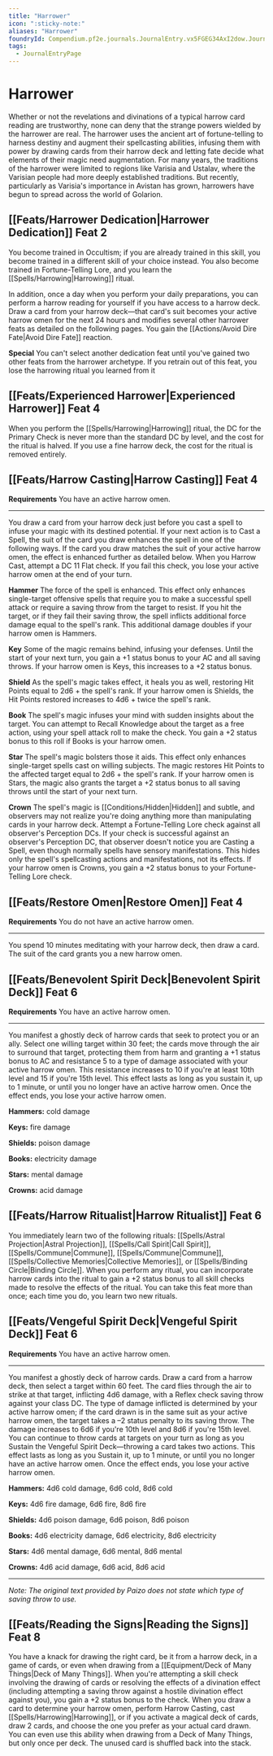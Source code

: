 ```yaml
---
title: "Harrower"
icon: ":sticky-note:"
aliases: "Harrower"
foundryId: Compendium.pf2e.journals.JournalEntry.vx5FGEG34AxI2dow.JournalEntryPage.OtBPlgtudM4PlTWD
tags:
  - JournalEntryPage
---
```


# Harrower
Whether or not the revelations and divinations of a typical harrow card reading are trustworthy, none can deny that the strange powers wielded by the harrower are real. The harrower uses the ancient art of fortune-telling to harness destiny and augment their spellcasting abilities, infusing them with power by drawing cards from their harrow deck and letting fate decide what elements of their magic need augmentation. For many years, the traditions of the harrower were limited to regions like Varisia and Ustalav, where the Varisian people had more deeply established traditions. But recently, particularly as Varisia's importance in Avistan has grown, harrowers have begun to spread across the world of Golarion.

## [[Feats/Harrower Dedication|Harrower Dedication]] Feat 2

You become trained in Occultism; if you are already trained in this skill, you become trained in a different skill of your choice instead. You also become trained in Fortune-Telling Lore, and you learn the [[Spells/Harrowing|Harrowing]] ritual.

In addition, once a day when you perform your daily preparations, you can perform a harrow reading for yourself if you have access to a harrow deck. Draw a card from your harrow deck—that card's suit becomes your active harrow omen for the next 24 hours and modifies several other harrower feats as detailed on the following pages. You gain the [[Actions/Avoid Dire Fate|Avoid Dire Fate]] reaction.

**Special** You can't select another dedication feat until you've gained two other feats from the harrower archetype. If you retrain out of this feat, you lose the harrowing ritual you learned from it

## [[Feats/Experienced Harrower|Experienced Harrower]] Feat 4

When you perform the [[Spells/Harrowing|Harrowing]] ritual, the DC for the Primary Check is never more than the standard DC by level, and the cost for the ritual is halved. If you use a fine harrow deck, the cost for the ritual is removed entirely.

## [[Feats/Harrow Casting|Harrow Casting]] Feat 4

**Requirements** You have an active harrow omen.

* * *

You draw a card from your harrow deck just before you cast a spell to infuse your magic with its destined potential. If your next action is to Cast a Spell, the suit of the card you draw enhances the spell in one of the following ways. If the card you draw matches the suit of your active harrow omen, the effect is enhanced further as detailed below. When you Harrow Cast, attempt a DC 11 Flat check. If you fail this check, you lose your active harrow omen at the end of your turn.

**Hammer** The force of the spell is enhanced. This effect only enhances single-target offensive spells that require you to make a successful spell attack or require a saving throw from the target to resist. If you hit the target, or if they fail their saving throw, the spell inflicts additional force damage equal to the spell's rank. This additional damage doubles if your harrow omen is Hammers.

**Key** Some of the magic remains behind, infusing your defenses. Until the start of your next turn, you gain a +1 status bonus to your AC and all saving throws. If your harrow omen is Keys, this increases to a +2 status bonus.

**Shield** As the spell's magic takes effect, it heals you as well, restoring Hit Points equal to 2d6 + the spell's rank. If your harrow omen is Shields, the Hit Points restored increases to 4d6 + twice the spell's rank.

**Book** The spell's magic infuses your mind with sudden insights about the target. You can attempt to Recall Knowledge about the target as a free action, using your spell attack roll to make the check. You gain a +2 status bonus to this roll if Books is your harrow omen.

**Star** The spell's magic bolsters those it aids. This effect only enhances single-target spells cast on willing subjects. The magic restores Hit Points to the affected target equal to 2d6 + the spell's rank. If your harrow omen is Stars, the magic also grants the target a +2 status bonus to all saving throws until the start of your next turn.

**Crown** The spell's magic is [[Conditions/Hidden|Hidden]] and subtle, and observers may not realize you're doing anything more than manipulating cards in your harrow deck. Attempt a Fortune-Telling Lore check against all observer's Perception DCs. If your check is successful against an observer's Perception DC, that observer doesn't notice you are Casting a Spell, even though normally spells have sensory manifestations. This hides only the spell's spellcasting actions and manifestations, not its effects. If your harrow omen is Crowns, you gain a +2 status bonus to your Fortune-Telling Lore check.

## [[Feats/Restore Omen|Restore Omen]] Feat 4

**Requirements** You do not have an active harrow omen.

* * *

You spend 10 minutes meditating with your harrow deck, then draw a card. The suit of the card grants you a new harrow omen.

## [[Feats/Benevolent Spirit Deck|Benevolent Spirit Deck]] Feat 6

**Requirements** You have an active harrow omen.

* * *

You manifest a ghostly deck of harrow cards that seek to protect you or an ally. Select one willing target within 30 feet; the cards move through the air to surround that target, protecting them from harm and granting a +1 status bonus to AC and resistance 5 to a type of damage associated with your active harrow omen. This resistance increases to 10 if you're at least 10th level and 15 if you're 15th level. This effect lasts as long as you sustain it, up to 1 minute, or until you no longer have an active harrow omen. Once the effect ends, you lose your active harrow omen.

**Hammers:** cold damage

**Keys:** fire damage

**Shields:** poison damage

**Books:** electricity damage

**Stars:** mental damage

**Crowns:** acid damage

## [[Feats/Harrow Ritualist|Harrow Ritualist]] Feat 6

You immediately learn two of the following rituals: [[Spells/Astral Projection|Astral Projection]], [[Spells/Call Spirit|Call Spirit]], [[Spells/Commune|Commune]], [[Spells/Commune|Commune]], [[Spells/Collective Memories|Collective Memories]], or [[Spells/Binding Circle|Binding Circle]]. When you perform any ritual, you can incorporate harrow cards into the ritual to gain a +2 status bonus to all skill checks made to resolve the effects of the ritual. You can take this feat more than once; each time you do, you learn two new rituals.

## [[Feats/Vengeful Spirit Deck|Vengeful Spirit Deck]] Feat 6

**Requirements** You have an active harrow omen.

* * *

You manifest a ghostly deck of harrow cards. Draw a card from a harrow deck, then select a target within 60 feet. The card flies through the air to strike at that target, inflicting 4d6 damage, with a Reflex check saving throw against your class DC. The type of damage inflicted is determined by your active harrow omen; if the card drawn is in the same suit as your active harrow omen, the target takes a –2 status penalty to its saving throw. The damage increases to 6d6 if you're 10th level and 8d6 if you're 15th level. You can continue to throw cards at targets on your turn as long as you Sustain the Vengeful Spirit Deck—throwing a card takes two actions. This effect lasts as long as you Sustain it, up to 1 minute, or until you no longer have an active harrow omen. Once the effect ends, you lose your active harrow omen.

**Hammers:** 4d6 cold damage, 6d6 cold, 8d6 cold

**Keys:** 4d6 fire damage, 6d6 fire, 8d6 fire

**Shields:** 4d6 poison damage, 6d6 poison, 8d6 poison

**Books:** 4d6 electricity damage, 6d6 electricity, 8d6 electricity

**Stars:** 4d6 mental damage, 6d6 mental, 8d6 mental

**Crowns:** 4d6 acid damage, 6d6 acid, 8d6 acid

* * *

_Note: The original text provided by Paizo does not state which type of saving throw to use._

## [[Feats/Reading the Signs|Reading the Signs]] Feat 8

You have a knack for drawing the right card, be it from a harrow deck, in a game of cards, or even when drawing from a [[Equipment/Deck of Many Things|Deck of Many Things]]. When you're attempting a skill check involving the drawing of cards or resolving the effects of a divination effect (including attempting a saving throw against a hostile divination effect against you), you gain a +2 status bonus to the check. When you draw a card to determine your harrow omen, perform Harrow Casting, cast [[Spells/Harrowing|Harrowing]], or if you activate a magical deck of cards, draw 2 cards, and choose the one you prefer as your actual card drawn. You can even use this ability when drawing from a Deck of Many Things, but only once per deck. The unused card is shuffled back into the stack.
